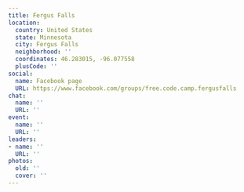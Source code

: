```yaml
---
title: Fergus Falls
location:
  country: United States
  state: Minnesota
  city: Fergus Falls
  neighborhood: ''
  coordinates: 46.283015, -96.077558
  plusCode: ''
social:
  name: Facebook page
  URL: https://www.facebook.com/groups/free.code.camp.fergusfalls
chat:
  name: ''
  URL: ''
event:
  name: ''
  URL: ''
leaders:
- name: ''
  URL: ''
photos:
  old: ''
  cover: ''
---
```

